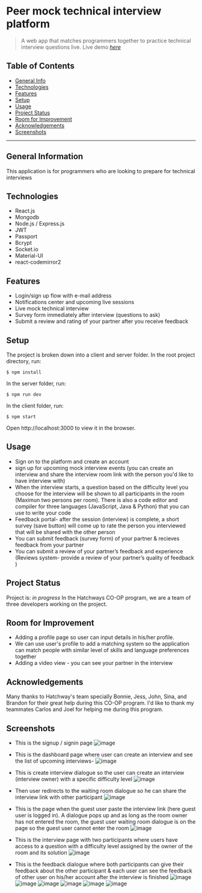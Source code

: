 # Peer mock technical interview platform

> A web app that matches programmers together to practice technical interview questions live.
> Live demo [_here_](https://technical-interview-platform.herokuapp.com/)

## Table of Contents

- [General Info](#general-info)
- [Technologies](#technologies)
- [Features](#features)
- [Setup](#setup)
- [Usage](#usage)
- [Project Status](#project-status)
- [Room for Improvement](#room-for-improvement)
- [Acknowledgements](#acknowledgements)
- [Screenshots](#screenshots)
---

## General Information

This application is for programmers who are looking to prepare for technical interviews

## Technologies

- React.js
- Mongodb
- Node.js / Express.js
- JWT
- Passport
- Bcrypt
- Socket.io
- Material-UI
- react-codemirror2

## Features

- Login/sign up flow with e-mail address
- Notifications center and upcoming live sessions
- Live mock technical interview
- Survey form immediately after interview (questions to ask)
- Submit a review and rating of your partner after you receive feedback

## Setup

The project is broken down into a client and server folder.
In the root project directory, run:

```
$ npm install
```

In the server folder, run:

```
$ npm run dev
```

In the client folder, run:

```
$ npm start
```

Open http://localhost:3000 to view it in the browser.

## Usage

- Sign on to the platform and create an account
- sign up for upcoming mock interview events (you can create an interview and share the interview room link with the person you'd like to have interview with)
- When the interview starts, a question based on the difficulty level you choose for the interview will be shown to all participants in the room (Maximun two persons per room). There is also a code editor and compiler for three languages (JavaScript, Java & Python) that you can use to write your code
- Feedback portal- after the session (interview) is complete, a short survey (save button) will come up to rate the person you interviewed that will be shared with the other person
- You can submit feedback (survey form) of your partner & recieves feedback from your partner
- You can submit a review of your partner’s feedback and experience (Reviews system- provide a review of your partner’s quality of feedback )

## Project Status

Project is: _in progress_
In the Hatchways CO-OP program, we are a team of three developers working on the project.

## Room for Improvement

- Adding a profile page so user can input details in his/her profile.
- We can use user's profile to add a matching system so the application can match people with similar level of skills and language preferences together
- Adding a video view - you can see your partner in the interview

## Acknowledgements

Many thanks to Hatchway's team specially Bonnie, Jess, John, Sina, and Brandon for their great help during this CO-OP program.
I'd like to thank my teammates Carlos and Joel for helping me during this program.

## Screenshots
- This is the signup / signin page
![image](https://user-images.githubusercontent.com/48249708/118306209-ef255b00-b49d-11eb-9d08-498659e0fd53.png)

- This is the dashboard page where user can create an interview and see the list of upcoming interviews- 
![image](https://user-images.githubusercontent.com/48249708/118303024-cf8c3380-b499-11eb-8e3e-9a80e196c7b7.png)

- This is create interview dialogue so the user can create an interview (interview owner) with a specific difficulty level
![image](https://user-images.githubusercontent.com/48249708/118303278-1ed26400-b49a-11eb-96ad-79f0d69dec62.png)

- Then user redirects to the waiting room dialogue so he can share the interview link with other participant
![image](https://user-images.githubusercontent.com/48249708/118303407-445f6d80-b49a-11eb-8db4-01eec4f00299.png)

- This is the page when the guest user paste the interview link (here guest user is logged in). A dialogue pops up and as long as the room owner has not entered the room, the guest user waiting room dialogue is on the page so the guest user cannot enter the room
![image](https://user-images.githubusercontent.com/48249708/118303519-648f2c80-b49a-11eb-8f8d-041a82647cb6.png)

- This is the interview page with two participants where users have access to a question with a difficulty level assigned by the owner of the room and its solution
![image](https://user-images.githubusercontent.com/48249708/118303754-aae48b80-b49a-11eb-8fbc-007e84f5b43b.png)

- This is the feedback dialogue where both participants can give their feedback about the other participant & each user can see the feedback of other user on his/her account after the interview is finished
![image](https://user-images.githubusercontent.com/48249708/118307839-154bfa80-b4a0-11eb-9ea6-9d16abb2c09e.png)
![image](https://user-images.githubusercontent.com/48249708/118308001-47f5f300-b4a0-11eb-9f31-e220f4327454.png)
![image](https://user-images.githubusercontent.com/48249708/118308090-64922b00-b4a0-11eb-99b7-f2ff4ac977c6.png)
![image](https://user-images.githubusercontent.com/48249708/118308183-825f9000-b4a0-11eb-9cd5-2127c3b088a4.png)
![image](https://user-images.githubusercontent.com/48249708/118308277-9c996e00-b4a0-11eb-9875-2fcb66b60b6f.png)
![image](https://user-images.githubusercontent.com/48249708/118308313-a7540300-b4a0-11eb-98e1-1fb9598b42ef.png)









